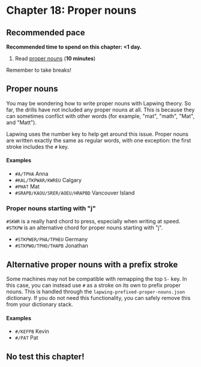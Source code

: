 # Chapter 18: Proper nouns

## Recommended pace

**Recommended time to spend on this chapter: <1 day.**

1. Read [proper nouns](#proper-nouns) (**10 minutes**)

Remember to take breaks!

## Proper nouns

You may be wondering how to write proper nouns with Lapwing theory. So far, the drills have not included any proper nouns at all. This is because they can sometimes conflict with other words (for example, "mat", "math", "Mat", and "Matt").

Lapwing uses the number key to help get around this issue. Proper nouns are written exactly the same as regular words, with one exception: the first stroke includes the `#` key.

#### Examples

* `#A/TPHA` Anna
* `#KAL/TKPWAR/KWREU` Calgary
* `#PHAT` Mat
* `#SRAPB/KAOU/SRER/AOEU/HRAPBD` Vancouver Island

### Proper nouns starting with "j"

`#SKWR` is a really hard chord to press, especially when writing at speed. `#STKPW` is an alternative chord for proper nouns starting with "j".

* `#STKPWER/PHA/TPHEU` Germany
* `#STKPWO/TPHO/THAPB` Jonathan

## Alternative proper nouns with a prefix stroke

Some machines may not be compatible with remapping the top `S-` key. In this case, you can instead use `#` as a stroke on its own to prefix proper nouns. This is handled through the <code class="code-mono">lapwing-prefixed-proper-nouns.json</code> dictionary. If you do not need this functionality, you can safely remove this from your dictionary stack.

#### Examples

* `#/KEFPB` Kevin
* `#/PAT` Pat

## No test this chapter!
